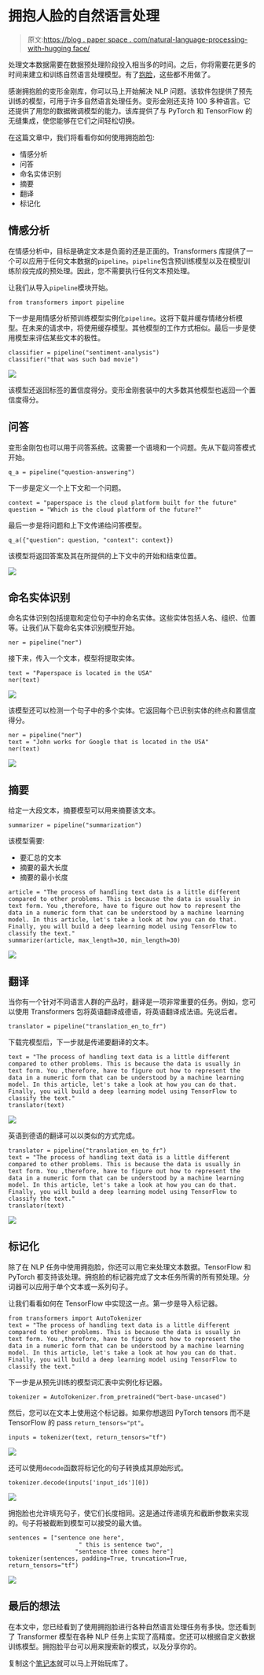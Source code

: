 # 拥抱人脸的自然语言处理

> 原文:[https://blog . paper space . com/natural-language-processing-with-hugging face/](https://blog.paperspace.com/natural-language-processing-with-huggingface/)

处理文本数据需要在数据预处理阶段投入相当多的时间。之后，你将需要花更多的时间来建立和训练自然语言处理模型。有了[抱脸](https://github.com/huggingface)，这些都不用做了。

感谢拥抱脸的变形金刚库，你可以马上开始解决 NLP 问题。该软件包提供了预先训练的模型，可用于许多自然语言处理任务。变形金刚还支持 100 多种语言。它还提供了用您的数据微调模型的能力。该库提供了与 PyTorch 和 TensorFlow 的无缝集成，使您能够在它们之间轻松切换。

在这篇文章中，我们将看看你如何使用拥抱脸包:

*   情感分析
*   问答
*   命名实体识别
*   摘要
*   翻译
*   标记化

## 情感分析

在情感分析中，目标是确定文本是负面的还是正面的。Transformers 库提供了一个可以应用于任何文本数据的`pipeline`。`pipeline`包含预训练模型以及在模型训练阶段完成的预处理。因此，您不需要执行任何文本预处理。

让我们从导入`pipeline`模块开始。

```
from transformers import pipeline
```

下一步是用情感分析预训练模型实例化`pipeline`。这将下载并缓存情绪分析模型。在未来的请求中，将使用缓存模型。其他模型的工作方式相似。最后一步是使用模型来评估某些文本的极性。

```
classifier = pipeline("sentiment-analysis")
classifier("that was such bad movie")
```

![](../Images/47703c51a2c14130f83e0c1398579459.png)

该模型还返回标签的置信度得分。变形金刚套装中的大多数其他模型也返回一个置信度得分。

## 问答

变形金刚包也可以用于问答系统。这需要一个语境和一个问题。先从下载问答模式开始。

```
q_a = pipeline("question-answering") 
```

下一步是定义一个上下文和一个问题。

```
context = "paperspace is the cloud platform built for the future"
question = "Which is the cloud platform of the future?"
```

最后一步是将问题和上下文传递给问答模型。

```
q_a({"question": question, "context": context}) 
```

该模型将返回答案及其在所提供的上下文中的开始和结束位置。

![](../Images/af189415ae63a6e6bd738bcbcf0781e1.png)

## 命名实体识别

命名实体识别包括提取和定位句子中的命名实体。这些实体包括人名、组织、位置等。让我们从下载命名实体识别模型开始。

```
ner = pipeline("ner") 
```

接下来，传入一个文本，模型将提取实体。

```
text = "Paperspace is located in the USA"
ner(text)
```

![](../Images/6b6eeaca7e93268d8cbd6e2a1e175087.png)

该模型还可以检测一个句子中的多个实体。它返回每个已识别实体的终点和置信度得分。

```
ner = pipeline("ner")
text = "John works for Google that is located in the USA"
ner(text)
```

![](../Images/bda6abfa288acf427dedcbcce0fb464b.png)

## 摘要

给定一大段文本，摘要模型可以用来摘要该文本。

```
summarizer = pipeline("summarization") 
```

该模型需要:

*   要汇总的文本
*   摘要的最大长度
*   摘要的最小长度

```
article = "The process of handling text data is a little different compared to other problems. This is because the data is usually in text form. You ,therefore, have to figure out how to represent the data in a numeric form that can be understood by a machine learning model. In this article, let's take a look at how you can do that. Finally, you will build a deep learning model using TensorFlow to classify the text."
summarizer(article, max_length=30, min_length=30)
```

![](../Images/9f1810008bb0dca095678a14cb196425.png)

## 翻译

当你有一个针对不同语言人群的产品时，翻译是一项非常重要的任务。例如，您可以使用 Transformers 包将英语翻译成德语，将英语翻译成法语。先说后者。

```
translator = pipeline("translation_en_to_fr") 
```

下载完模型后，下一步就是传递要翻译的文本。

```
text = "The process of handling text data is a little different compared to other problems. This is because the data is usually in text form. You ,therefore, have to figure out how to represent the data in a numeric form that can be understood by a machine learning model. In this article, let's take a look at how you can do that. Finally, you will build a deep learning model using TensorFlow to classify the text."
translator(text)
```

![](../Images/9589107786bbc526401f409cf7bed8bf.png)

英语到德语的翻译可以以类似的方式完成。

```
translator = pipeline("translation_en_to_fr")
text = "The process of handling text data is a little different compared to other problems. This is because the data is usually in text form. You ,therefore, have to figure out how to represent the data in a numeric form that can be understood by a machine learning model. In this article, let's take a look at how you can do that. Finally, you will build a deep learning model using TensorFlow to classify the text."
translator(text)
```

![](../Images/b63c28b17e5002ad9f5e02d06e4c9161.png)

## 标记化

除了在 NLP 任务中使用拥抱脸，你还可以用它来处理文本数据。TensorFlow 和 PyTorch 都支持该处理。拥抱脸的标记器完成了文本任务所需的所有预处理。分词器可以应用于单个文本或一系列句子。

让我们看看如何在 TensorFlow 中实现这一点。第一步是导入标记器。

```
from transformers import AutoTokenizer
text = "The process of handling text data is a little different compared to other problems. This is because the data is usually in text form. You ,therefore, have to figure out how to represent the data in a numeric form that can be understood by a machine learning model. In this article, let's take a look at how you can do that. Finally, you will build a deep learning model using TensorFlow to classify the text." 
```

下一步是从预先训练的模型词汇表中实例化标记器。

```
tokenizer = AutoTokenizer.from_pretrained("bert-base-uncased") 
```

然后，您可以在文本上使用这个标记器。如果你想退回 PyTorch tensors 而不是 TensorFlow 的 pass `return_tensors="pt"`。

```
inputs = tokenizer(text, return_tensors="tf") 
```

![](../Images/02a90ef1a1556ab1f821be4de1001e8f.png)

还可以使用`decode`函数将标记化的句子转换成其原始形式。

```
tokenizer.decode(inputs['input_ids'][0])
```

![](../Images/490651984a749e58ca3183909b20603e.png)

拥抱脸也允许填充句子，使它们长度相同。这是通过传递填充和截断参数来实现的。句子将被截断到模型可以接受的最大值。

```
sentences = ["sentence one here",
                    " this is sentence two",
                   "sentence three comes here"]
tokenizer(sentences, padding=True, truncation=True, return_tensors="tf")
```

![](../Images/a7cf1ed6bcff3bd5838aaf4a79a3ad5f.png)

## 最后的想法

在本文中，您已经看到了使用拥抱脸进行各种自然语言处理任务有多快。您还看到了 Transformer 模型在各种 NLP 任务上实现了高精度。您还可以根据自定义数据训练模型。拥抱脸平台可以用来搜索新的模式，以及分享你的。

复制这个[笔记本](https://colab.research.google.com/drive/1qcVLTLVu7CulnLWfU4wzp3eo-Ht7b79i?usp=sharing)就可以马上开始玩库了。